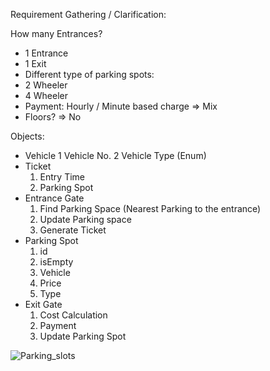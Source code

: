Requirement Gathering / Clarification:

How many Entrances?
- 1 Entrance
- 1 Exit
- Different type of parking spots:
- 2 Wheeler
- 4 Wheeler
- Payment: Hourly / Minute based charge => Mix
- Floors? => No

Objects:

- Vehicle
  1 Vehicle No.
  2 Vehicle Type (Enum)
- Ticket
    1. Entry Time
    2. Parking Spot
- Entrance Gate
    1. Find Parking Space (Nearest Parking to the entrance)
    2. Update Parking space
    3. Generate Ticket
- Parking Spot
    1. id
    2. isEmpty
    3. Vehicle
    4. Price
    5. Type
- Exit Gate
    1. Cost Calculation
    2. Payment
    3. Update Parking Spot



![Parking_slots](https://github.com/user-attachments/assets/21980e03-3eb0-4e81-afb2-96d3b1052877)
